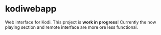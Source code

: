 # kodiwebapp
Web interface for Kodi.
This project is **work in progress**!
Currently the now playing section and remote interface are more ore less functional.
